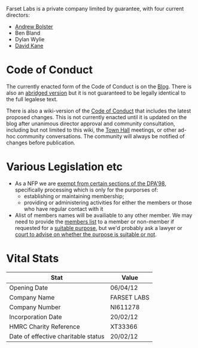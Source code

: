 Farset Labs is a private company limited by guarantee, with four current directors:

-   [Andrew Bolster](User:Bolster.md "wikilink")
-   Ben Bland
-   Dylan Wylie
-   [David Kane](User:DavidKane.md "wikilink")

Code of Conduct
===============

The currently enacted form of the Code of Conduct is on the [Blog](http://farsetlabs.org.uk/blog/membership/code-of-conduct/full-code-of-conduct-for-members/). There is also an [abridged version](http://farsetlabs.org.uk/blog/membership/code-of-conduct/) but it is not guaranteed to be legally identical to the full legalese text.

There is also a wiki-version of the [Code of Conduct](Code_of_Conduct.md "wikilink") that includes the latest proposed changes. This is not currently enacted until it is updated on the blog after unanimous director approval and community consultation, including but not limited to this wiki, the [Town Hall](Town_Hall.md "wikilink") meetings, or other ad-hoc community conversations. The community will always be notified of changes before publication.

Various Legislation etc
=======================

-   As a NFP we are [exempt from certain sections of the DPA'98](http://www.ico.gov.uk/upload/documents/library/data_protection/practical_application/gpn_not_for_profit_v1.0_web_version.pdf), specifically processing which is only for the purporses of:
    -   establishing or maintaining membership;
    -   providing or administering activities for either the members or those who have regular contact with it
-   Alist of members names will be availiable to any other member. We may need to provide the [members list](http://www.legislation.gov.uk/ukpga/2006/46/section/113) to a member or non-member if requested for a [suitable purpose](http://www.legislation.gov.uk/ukpga/2006/46/section/116), but we'd probably ask a lawyer or [court to advise on whether the purpose is suitable or not](http://www.legislation.gov.uk/ukpga/2006/46/section/117).

Vital Stats
===========

|Stat|Value|
|----|-----|
|Opening Date|06/04/12|
|Company Name|FARSET LABS|
|Company Number|NI611278|
|Incorporation Date|20/02/12|
|HMRC Charity Reference|XT33366|
|Date of effective charitable status|20/02/12|
